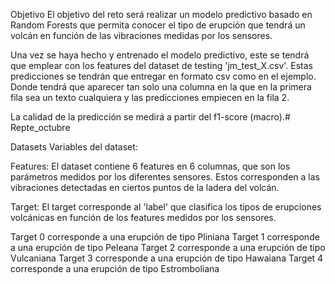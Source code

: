 Objetivo
El objetivo del reto será realizar un modelo predictivo basado en Random Forests que permita conocer el tipo de erupción que tendrá un volcán en función de las vibraciones medidas por los sensores.

Una vez se haya hecho y entrenado el modelo predictivo, este se tendrá que emplear con los features del dataset de testing 'jm_test_X.csv'. Estas predicciones se tendrán que entregar en formato csv como en el ejemplo. Donde tendrá que aparecer tan solo una columna en la que en la primera fila sea un texto cualquiera y las predicciones empiecen en la fila 2.

La calidad de la predicción se medirá a partir del f1-score (macro).# Repte_octubre

Datasets
Variables del dataset:

Features: El dataset contiene 6 features en 6 columnas, que son los parámetros medidos por los diferentes sensores. Estos corresponden a las vibraciones detectadas en ciertos puntos de la ladera del volcán.

Target: El target corresponde al 'label' que clasifica los tipos de erupciones volcánicas en función de los features medidos por los sensores.

Target 0 corresponde a una erupción de tipo Pliniana
Target 1 corresponde a una erupción de tipo Peleana
Target 2 corresponde a una erupción de tipo Vulcaniana
Target 3 corresponde a una erupción de tipo Hawaiana
Target 4 corresponde a una erupción de tipo Estromboliana
